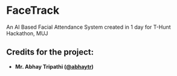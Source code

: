 # FaceTrack
An AI Based Facial Attendance System created in 1 day for T-Hunt Hackathon, MUJ

## Credits for the project:

- **Mr. Abhay Tripathi ([@abhaytr](javascript:alert('hello');))**
